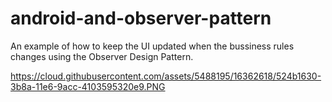 # android-and-observer-pattern
An example of how to keep the UI updated when the bussiness rules changes using the Observer Design Pattern.

https://cloud.githubusercontent.com/assets/5488195/16362618/524b1630-3b8a-11e6-9acc-4103595320e9.PNG
